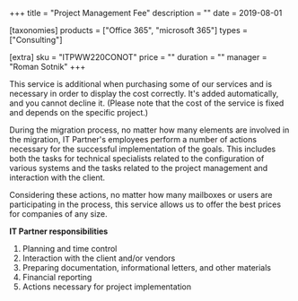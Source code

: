 +++
title = "Project Management Fee"
description = ""
date = 2019-08-01

[taxonomies]
products = ["Office 365", "microsoft 365"]
types = ["Consulting"]

[extra]
sku = "ITPWW220CONOT"
price = ""
duration = ""
manager = "Roman Sotnik"
+++

This service is additional when purchasing some of our services and is
necessary in order to display the cost correctly. It's added 
automatically, and you cannot decline it. (Please note that the cost of
the service is fixed and depends on the specific project.)

During the migration process, no matter how many elements are involved in
the migration, IT Partner's employees perform a number of actions
necessary for the successful implementation of the goals. This includes
both the tasks for technical specialists related to the configuration of
various systems and the tasks related to the project management and
interaction with the client.

Considering these actions, no matter how many mailboxes or users are
participating in the process, this service allows us to offer
the best prices for companies of any size.

**IT Partner responsibilities**

1.  Planning and time control
2.  Interaction with the client and/or vendors
3.  Preparing documentation, informational letters, and other materials
4.  Financial reporting
5.  Actions necessary for project implementation

